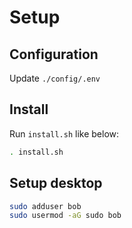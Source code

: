 # Setup

## Configuration

Update `./config/.env`

## Install

Run `install.sh` like below:

```bash
. install.sh
```

## Setup desktop

```bash
sudo adduser bob
sudo usermod -aG sudo bob
```


